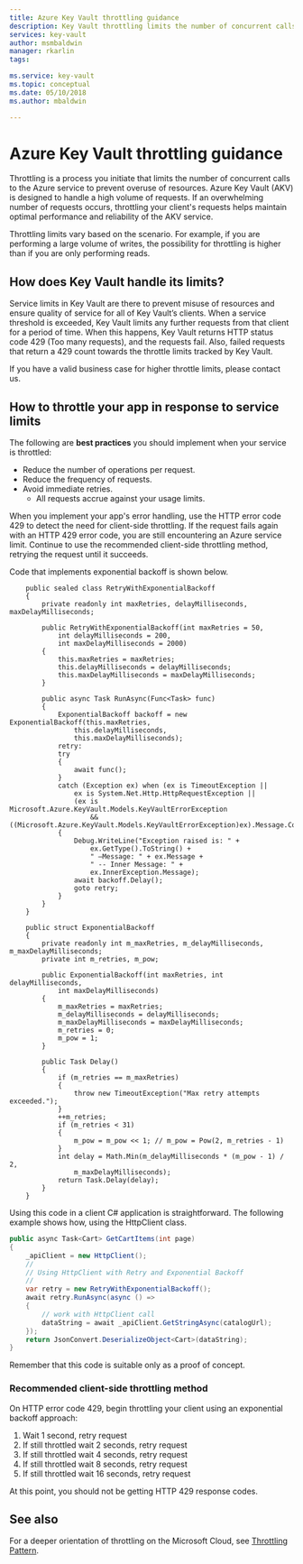 ```yaml
---
title: Azure Key Vault throttling guidance
description: Key Vault throttling limits the number of concurrent calls to prevent overuse of resources.
services: key-vault
author: msmbaldwin
manager: rkarlin
tags:

ms.service: key-vault
ms.topic: conceptual
ms.date: 05/10/2018
ms.author: mbaldwin

---
```


# Azure Key Vault throttling guidance

Throttling is a process you initiate that limits the number of concurrent calls to the Azure service to prevent overuse of resources. Azure Key Vault (AKV) is designed to handle a high volume of requests. If an overwhelming number of requests occurs, throttling your client's requests helps maintain optimal performance and reliability of the AKV service.

Throttling limits vary based on the scenario. For example, if you are performing a large volume of writes, the possibility for throttling is higher than if you are only performing reads.

## How does Key Vault handle its limits?

Service limits in Key Vault are there to prevent misuse of resources and ensure quality of service for all of Key Vault’s clients. When a service threshold is exceeded, Key Vault limits any further requests from that client for a period of time. When this happens, Key Vault returns HTTP status code 429 (Too many requests), and the requests fail. Also, failed requests that return a 429 count towards the throttle limits tracked by Key Vault. 

If you have a valid business case for higher throttle limits, please contact us.


## How to throttle your app in response to service limits

The following are **best practices** you should implement when your service is throttled:
- Reduce the number of operations per request.
- Reduce the frequency of requests.
- Avoid immediate retries. 
    - All requests accrue against your usage limits.

When you implement your app's error handling, use the HTTP error code 429 to detect the need for client-side throttling. If the request fails again with an HTTP 429 error code, you are still encountering an Azure service limit. Continue to use the recommended client-side throttling method, retrying the request until it succeeds.

Code that implements exponential backoff is shown below. 
```
    public sealed class RetryWithExponentialBackoff
    {
        private readonly int maxRetries, delayMilliseconds, maxDelayMilliseconds;

        public RetryWithExponentialBackoff(int maxRetries = 50,
            int delayMilliseconds = 200,
            int maxDelayMilliseconds = 2000)
        {
            this.maxRetries = maxRetries;
            this.delayMilliseconds = delayMilliseconds;
            this.maxDelayMilliseconds = maxDelayMilliseconds;
        }

        public async Task RunAsync(Func<Task> func)
        {
            ExponentialBackoff backoff = new ExponentialBackoff(this.maxRetries,
                this.delayMilliseconds,
                this.maxDelayMilliseconds);
            retry:
            try
            {
                await func();
            }
            catch (Exception ex) when (ex is TimeoutException ||
                ex is System.Net.Http.HttpRequestException ||
                (ex is Microsoft.Azure.KeyVault.Models.KeyVaultErrorException 
                    && ((Microsoft.Azure.KeyVault.Models.KeyVaultErrorException)ex).Message.Contains("'429'")))
            {
                Debug.WriteLine("Exception raised is: " +
                    ex.GetType().ToString() +
                    " –Message: " + ex.Message +
                    " -- Inner Message: " +
                    ex.InnerException.Message);
                await backoff.Delay();
                goto retry;
            }
        }
    }

    public struct ExponentialBackoff
    {
        private readonly int m_maxRetries, m_delayMilliseconds, m_maxDelayMilliseconds;
        private int m_retries, m_pow;

        public ExponentialBackoff(int maxRetries, int delayMilliseconds,
            int maxDelayMilliseconds)
        {
            m_maxRetries = maxRetries;
            m_delayMilliseconds = delayMilliseconds;
            m_maxDelayMilliseconds = maxDelayMilliseconds;
            m_retries = 0;
            m_pow = 1;
        }

        public Task Delay()
        {
            if (m_retries == m_maxRetries)
            {
                throw new TimeoutException("Max retry attempts exceeded.");
            }
            ++m_retries;
            if (m_retries < 31)
            {
                m_pow = m_pow << 1; // m_pow = Pow(2, m_retries - 1)
            }
            int delay = Math.Min(m_delayMilliseconds * (m_pow - 1) / 2,
                m_maxDelayMilliseconds);
            return Task.Delay(delay);
        }
    }
```


Using this code in a client C\# application is straightforward. The following example shows how, using the HttpClient class.

```csharp
public async Task<Cart> GetCartItems(int page)
{
    _apiClient = new HttpClient();
    //
    // Using HttpClient with Retry and Exponential Backoff
    //
    var retry = new RetryWithExponentialBackoff();
    await retry.RunAsync(async () =>
    {
        // work with HttpClient call
        dataString = await _apiClient.GetStringAsync(catalogUrl);
    });
    return JsonConvert.DeserializeObject<Cart>(dataString);
}
```

Remember that this code is suitable only as a proof of concept. 

### Recommended client-side throttling method

On HTTP error code 429, begin throttling your client using an exponential backoff approach:

1. Wait 1 second, retry request
2. If still throttled wait 2 seconds, retry request
3. If still throttled wait 4 seconds, retry request
4. If still throttled wait 8 seconds, retry request
5. If still throttled wait 16 seconds, retry request

At this point, you should not be getting HTTP 429 response codes.

## See also

For a deeper orientation of throttling on the Microsoft Cloud, see [Throttling Pattern](https://docs.microsoft.com/azure/architecture/patterns/throttling).

